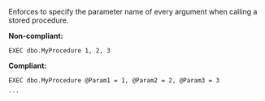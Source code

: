 Enforces to specify the parameter name of every argument when calling a stored procedure.

**Non-compliant:**

```tsql
EXEC dbo.MyProcedure 1, 2, 3
```

**Compliant:**

~~~~```tsql
EXEC dbo.MyProcedure @Param1 = 1, @Param2 = 2, @Param3 = 3

```
